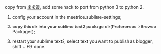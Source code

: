 copy from [米米饭](http://www.cnblogs.com/meetrice/archive/2013/02/14/2911238.html), add some hack to port from python 3 to python 2.

1. config your account in the meetrice.sublime-settings;

2. copy this dir into your sublime text2 package dir(Preferences->Browse Packages);

3. restart your sublime text2, select text you want to publish as blogger, shift + F9, done.
